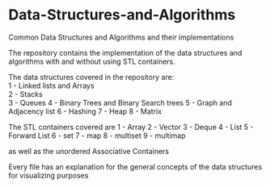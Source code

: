 # Data-Structures-and-Algorithms
Common Data Structures and Algorithms and their implementations 

The repository contains the implementation of the data structures and algorithms with and without using STL containers. 


The data structures covered in the repository are:<br />
1 - Linked lists and Arrays<br />
2 - Stacks<br />
3 - Queues 
4 - Binary Trees and Binary Search trees
5 - Graph and Adjacency list
6 - Hashing 
7 - Heap
8 - Matrix 

The STL containers covered are
1 - Array
2 - Vector
3 - Deque
4 - List
5 - Forward List
6 - set 
7 - map 
8 - multiset
9 - multimap 

as well as the unordered Associative Containers 

Every file has an explanation for the general concepts of the data structures for visualizing purposes 
